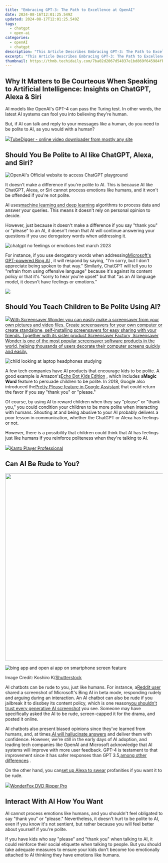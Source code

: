 ```yaml
---
title: "Embracing GPT-3: The Path to Excellence at OpenAI"
date: 2024-08-16T12:01:25.549Z
updated: 2024-08-17T12:01:25.549Z
tags:
  - chatgpt
  - open-ai
categories:
  - openAI
  - chatgpt
description: "This Article Describes Embracing GPT-3: The Path to Excellence at OpenAI"
excerpt: "This Article Describes Embracing GPT-3: The Path to Excellence at OpenAI"
thumbnail: https://thmb.techidaily.com/7ba02d2067d54837e1bd869f645984fb69141a6a34b2694ff1529f9b0220b04e.jpg
---
```


## Why It Matters to Be Courteous When Speaking to Artificial Intelligence: Insights on ChatGPT, Alexa & Siri

 AI models like OpenAI's GPT-4 can pass the Turing test. In other words, the latest AI systems can fool you into believing they're human.

 But, if AI can talk and reply to your messages like a human, do you need to be polite to AI, as you would with a human?

<!-- affiliate ads begin -->
<a href="https://secure.2checkout.com/order/checkout.php?PRODS=4572700&QTY=1&AFFILIATE=108875&CART=1"><img src="	https://www.tubedigger.com/wp-content/uploads/2020/08/tubedigger-software-new.png" border="0">TubeDigger - online video downloader from mostly any site</a>
<!-- affiliate ads end -->
## Should You Be Polite to AI like ChatGPT, Alexa, and Siri?

![OpenAI's Official website to access ChatGPT playground](https://static1.makeuseofimages.com/wordpress/wp-content/uploads/2023/03/chatgpt.jpg)

 It doesn't make a difference if you're polite to AI. This is because AI like ChatGPT, Alexa, or Siri cannot process emotions like humans, and it won't be offended if you're not polite.

 AI uses[machine learning and deep learning](https://www.makeuseof.com/tag/machine-learning-algorithms/) algorithms to process data and answer your queries. This means it doesn't rely on personal opinion to decide.

 However, just because it doesn't make a difference if you say "thank you" or "please" to an AI, it doesn't mean that AI will continue answering your questions if you use derogatory words when addressing it.

![chatgpt no feelings or emotions text march 2023](https://static1.makeuseofimages.com/wordpress/wp-content/uploads/2023/03/chatgpt-no-feelings-or-emotions-text.jpg)

 For instance, if you use derogatory words when addressing[Microsoft's GPT-powered Bing AI](https://www.makeuseof.com/microsoft-bing-gets-chatgpt-ai/) , it will respond by saying, "I'm sorry, but I don't appreciate being spoken to that way." Similarly, ChatGPT will tell you to "refrain from using offensive language" because it's against its content policy or that it's "sorry to hear you're upset" but that "as an AI language model, it doesn't have feelings or emotions."

<!-- affiliate ads begin -->
<a href="https://shop.manycam.com/order/checkout.php?PRODS=17728032&QTY=1&AFFILIATE=108875&CART=1"><img src="https://secure.avangate.com/images/merchant/8230bea7d54bcdf99cdfe85cb07313d5/mcaffbanner920x120.png" border="0"></a>
<!-- affiliate ads end -->
## Should You Teach Children to Be Polite Using AI?

<!-- affiliate ads begin -->
<a href="https://secure.2checkout.com/order/checkout.php?PRODS=195080&QTY=1&AFFILIATE=108875&CART=1"><img src="https://www.blumentals.net/scrwonder/images/screensaver-software.png" border="0">With Screensaver Wonder you can easily make a screensaver from your own pictures and video files. Create screensavers for your own computer or create standalone, self-installing screensavers for easy sharing with your friends. Together with its sister product Screensaver Factory, Screensaver Wonder is one of the most popular screensaver software products in the world, helping thousands of users decorate their computer screens quickly and easily.</a>
<!-- affiliate ads end -->
![child looking at laptop headphones studying](https://static1.makeuseofimages.com/wordpress/wp-content/uploads/2022/09/sites-teach-children-online-safety-featured.jpg)

 A few tech companies have AI products that encourage kids to be polite. A good example is Amazon's[Echo Dot Kids Edition](https://www.makeuseof.com/is-echo-dot-kids-edition-worth-buying/) , which includes a**Magic Word** feature to persuade children to be polite. In 2018, Google also introduced the[Pretty Please feature in Google Assistant](https://www.makeuseof.com/tag/new-google-assistant-features-holidays/) that could return the favor if you say "thank you" or "please."

 Of course, by using AI to reward children when they say "please" or "thank you," you could condition your children to be more polite when interacting with humans. Shouting at and being abusive to your AI probably delivers a poor lesson in communication, whether the ChatGPT or Alexa has feelings or not.

 However, there is a possibility that children could think that AI has feelings just like humans if you reinforce politeness when they're talking to AI.

<!-- affiliate ads begin -->
<a href="https://secure.2checkout.com/order/checkout.php?PRODS=4742929&QTY=1&AFFILIATE=108875&CART=1"><img src="https://secure.avangate.com/images/merchant/e09fdffe648a30658a9657bbed7b2388/products/boxshot(2).png" border="0">Kanto Player Professional</a>
<!-- affiliate ads end -->
## Can AI Be Rude to You?

<!-- affiliate ads begin -->
<a href="https://appsumo.8odi.net/c/5597632/2068425/7443" target="_top" id="2068425"><img src="//a.impactradius-go.com/display-ad/7443-2068425" border="0" alt="" width="1200" height="600"/></a><img height="0" width="0" src="https://appsumo.8odi.net/i/5597632/2068425/7443" style="position:absolute;visibility:hidden;" border="0" />
<!-- affiliate ads end -->
![bing app and open ai app on smartphone screen feature](https://thmb.techidaily.com/9ff4b5531529224a97af11fd7b31d3496bf7818fcfc9f8eeee6fcb2c56355c7c.jpg)

 Image Credit: Koshiro K/[Shutterstock](https://www.shutterstock.com/image-photo/vancouver-canada-feb-15-2023-microsoft-2262942895)

 AI chatbots can be rude to you, just like humans. For instance, a[Reddit user](https://www.reddit.com/r/bing/comments/110eagl/the%5Fcustomer%5Fservice%5Fof%5Fthe%5Fnew%5Fbing%5Fchat%5Fis/) shared a screenshot of Microsoft's Bing AI in beta mode, responding rudely and arguing during an interaction. An AI chatbot can also be rude if you jailbreak it to disobey its content policy, which is one reason[you shouldn't trust every generative AI screenshot](https://www.makeuseof.com/why-you-shouldnt-trust-ai-chatbot-conversation-screenshots/) you see. Someone may have specifically asked the AI to be rude, screen-capped it for the drama, and posted it online.

 AI chatbots also present biased opinions since they've learned from humans, and, at times,[AI will hallucinate answers](https://www.makeuseof.com/what-is-ai-hallucination-and-how-do-you-spot-it/) and deliver them with confidence. However, we're still in the early days of AI adoption, and leading tech companies like OpenAI and Microsoft acknowledge that AI systems will improve with more user feedback. GPT-4 is testament to that improvement since it has safer responses than GPT 3.5,[among other differences](https://www.makeuseof.com/gpt-4-vs-gpt-35-differences-explained/) .

 On the other hand, you can[set up Alexa to swear](https://www.makeuseof.com/how-to-make-alexa-swear/) profanities if you want it to be rude.

<!-- affiliate ads begin -->
<a href="https://secure.2checkout.com/order/checkout.php?PRODS=3922934&QTY=1&AFFILIATE=108875&CART=1"><img src="https://secure.avangate.com/images/merchant/4b0a0290ad7df100b77e86839989a75e/products/ripperpro.png" border="0">WonderFox DVD Ripper Pro</a>
<!-- affiliate ads end -->
## Interact With AI How You Want

 AI cannot process emotions like humans, and you shouldn't feel obligated to say "thank you" or "please." Nevertheless, it doesn't hurt to be polite to AI, even if you know it's not sentient, but rather because you will feel better about yourself if you're polite.

 If you have kids who say "please" and "thank you" when talking to AI, it could reinforce their social etiquette when talking to people. But you should take adequate measures to ensure your kids don't become too emotionally attached to AI thinking they have emotions like humans.


<ins class="adsbygoogle"
     style="display:block"
     data-ad-format="autorelaxed"
     data-ad-client="ca-pub-7571918770474297"
     data-ad-slot="1223367746"></ins>



<ins class="adsbygoogle"
     style="display:block"
     data-ad-client="ca-pub-7571918770474297"
     data-ad-slot="8358498916"
     data-ad-format="auto"
     data-full-width-responsive="true"></ins>


